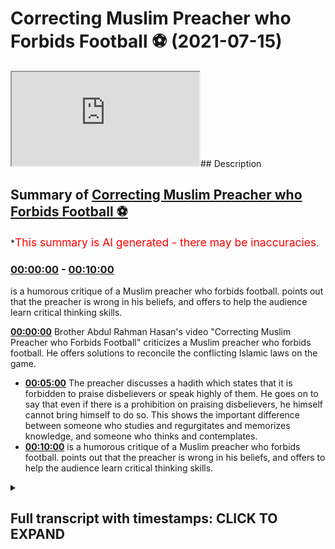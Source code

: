 # Correcting Muslim Preacher who Forbids Football ⚽️ (2021-07-15)

<iframe loading='lazy' src='https://www.youtube.com/embed/k6Vnz5r7fVQ'></iframe>## Description



## Summary of [Correcting Muslim Preacher who Forbids Football ⚽️](https://www.youtube.com/watch?v=k6Vnz5r7fVQ)


*<span style="color:red; font-size:125%">This summary is AI generated - there may be inaccuracies</span>.

### [00:00:00](https://www.youtube.com/watch?v=k6Vnz5r7fVQ&t=0) - [00:10:00](https://www.youtube.com/watch?v=k6Vnz5r7fVQ&t=600)

 is a humorous critique of a Muslim preacher who forbids football. points out that the preacher is wrong in his beliefs, and offers to help the audience learn critical thinking skills.

**[00:00:00](https://www.youtube.com/watch?v=k6Vnz5r7fVQ&t=0)** Brother Abdul Rahman Hasan's video "Correcting Muslim Preacher who Forbids Football" criticizes a Muslim preacher who forbids football. He offers solutions to reconcile the conflicting Islamic laws on the game.
* **[00:05:00](https://www.youtube.com/watch?v=k6Vnz5r7fVQ&t=300)** The preacher discusses a hadith which states that it is forbidden to praise disbelievers or speak highly of them. He goes on to say that even if there is a prohibition on praising disbelievers, he himself cannot bring himself to do so. This shows the important difference between someone who studies and regurgitates and memorizes knowledge, and someone who thinks and contemplates.
* **[00:10:00](https://www.youtube.com/watch?v=k6Vnz5r7fVQ&t=600)**  is a humorous critique of a Muslim preacher who forbids football. points out that the preacher is wrong in his beliefs, and offers to help the audience learn critical thinking skills.

<details><summary><h2>Full transcript with timestamps: CLICK TO EXPAND</h2></summary>

[0:00:04](https://youtu.be/k6Vnz5r7fVQ?t=4) i was recently made  
[0:00:06](https://youtu.be/k6Vnz5r7fVQ?t=6) aware of a video that brother abdul  
[0:00:08](https://youtu.be/k6Vnz5r7fVQ?t=8) rahman hassan had made  
[0:00:10](https://youtu.be/k6Vnz5r7fVQ?t=10) on the permissibility of football or  
[0:00:12](https://youtu.be/k6Vnz5r7fVQ?t=12) lack thereof  
[0:00:14](https://youtu.be/k6Vnz5r7fVQ?t=14) and this video i found it astounding  
[0:00:18](https://youtu.be/k6Vnz5r7fVQ?t=18) absolutely astounding  
[0:00:21](https://youtu.be/k6Vnz5r7fVQ?t=21) and i've just come to the conclusion  
[0:00:23](https://youtu.be/k6Vnz5r7fVQ?t=23) that there must be a deeper reason  
[0:00:26](https://youtu.be/k6Vnz5r7fVQ?t=26) why such conclusions are being met so  
[0:00:28](https://youtu.be/k6Vnz5r7fVQ?t=28) after i've  
[0:00:29](https://youtu.be/k6Vnz5r7fVQ?t=29) done the initial prognosis if you want  
[0:00:31](https://youtu.be/k6Vnz5r7fVQ?t=31) to call it that or diagnostic  
[0:00:34](https://youtu.be/k6Vnz5r7fVQ?t=34) and once we've quickly just ran through  
[0:00:37](https://youtu.be/k6Vnz5r7fVQ?t=37) some of the things that he said  
[0:00:39](https://youtu.be/k6Vnz5r7fVQ?t=39) um i'm going to offer some solutions  
[0:00:41](https://youtu.be/k6Vnz5r7fVQ?t=41) insha'allah okay i'm going to offer some  
[0:00:43](https://youtu.be/k6Vnz5r7fVQ?t=43) solutions  
[0:00:44](https://youtu.be/k6Vnz5r7fVQ?t=44) so the first thing he said was that the  
[0:00:47](https://youtu.be/k6Vnz5r7fVQ?t=47) reason why  
[0:00:48](https://youtu.be/k6Vnz5r7fVQ?t=48) football well well he was saying about  
[0:00:51](https://youtu.be/k6Vnz5r7fVQ?t=51) football that  
[0:00:53](https://youtu.be/k6Vnz5r7fVQ?t=53) it has in it allah  
[0:01:03](https://youtu.be/k6Vnz5r7fVQ?t=63) laws which are man-made laws against the  
[0:01:06](https://youtu.be/k6Vnz5r7fVQ?t=66) against against the laws  
[0:01:10](https://youtu.be/k6Vnz5r7fVQ?t=70) of islam let's take a look at this  
[0:01:13](https://youtu.be/k6Vnz5r7fVQ?t=73) astonishing and shocking  
[0:01:16](https://youtu.be/k6Vnz5r7fVQ?t=76) okay segment of him speaking  
[0:01:20](https://youtu.be/k6Vnz5r7fVQ?t=80) about this  
[0:01:35](https://youtu.be/k6Vnz5r7fVQ?t=95) [Music]  
[0:02:00](https://youtu.be/k6Vnz5r7fVQ?t=120) let's not take it to the because some of  
[0:02:03](https://youtu.be/k6Vnz5r7fVQ?t=123) its forms can be  
[0:02:04](https://youtu.be/k6Vnz5r7fVQ?t=124) some of his forms can be mentioned  
[0:02:21](https://youtu.be/k6Vnz5r7fVQ?t=141) okay we know in our legislation what we  
[0:02:23](https://youtu.be/k6Vnz5r7fVQ?t=143) have in our sharia we have  
[0:02:27](https://youtu.be/k6Vnz5r7fVQ?t=147) in our 50 books if you look at it when  
[0:02:29](https://youtu.be/k6Vnz5r7fVQ?t=149) the scholars speak about  
[0:02:31](https://youtu.be/k6Vnz5r7fVQ?t=151) they divide it into four or even if you  
[0:02:33](https://youtu.be/k6Vnz5r7fVQ?t=153) want say two let's make it four 4.  
[0:02:36](https://youtu.be/k6Vnz5r7fVQ?t=156) act of worship and by that  
[0:02:40](https://youtu.be/k6Vnz5r7fVQ?t=160) then we have uh illness  
[0:02:48](https://youtu.be/k6Vnz5r7fVQ?t=168) then you have an  
[0:02:51](https://youtu.be/k6Vnz5r7fVQ?t=171) ayat are crimes that are committed  
[0:02:54](https://youtu.be/k6Vnz5r7fVQ?t=174) and then which are capital punishments  
[0:02:56](https://youtu.be/k6Vnz5r7fVQ?t=176) okay i mean punishment for those  
[0:02:58](https://youtu.be/k6Vnz5r7fVQ?t=178) scholars that's what our our legal  
[0:03:01](https://youtu.be/k6Vnz5r7fVQ?t=181) islamic  
[0:03:02](https://youtu.be/k6Vnz5r7fVQ?t=182) legislation revolves around it talks  
[0:03:04](https://youtu.be/k6Vnz5r7fVQ?t=184) about after these are the things you  
[0:03:05](https://youtu.be/k6Vnz5r7fVQ?t=185) study  
[0:03:07](https://youtu.be/k6Vnz5r7fVQ?t=187) now football consists of  
[0:03:10](https://youtu.be/k6Vnz5r7fVQ?t=190) it's a game of coming into contact with  
[0:03:11](https://youtu.be/k6Vnz5r7fVQ?t=191) one another yeah  
[0:03:13](https://youtu.be/k6Vnz5r7fVQ?t=193) okay when a person attacks another  
[0:03:16](https://youtu.be/k6Vnz5r7fVQ?t=196) person and breaks a person's bones  
[0:03:18](https://youtu.be/k6Vnz5r7fVQ?t=198) or breaks a person's leg or a person  
[0:03:21](https://youtu.be/k6Vnz5r7fVQ?t=201) gets injured  
[0:03:22](https://youtu.be/k6Vnz5r7fVQ?t=202) or a person's puts a finger in a  
[0:03:23](https://youtu.be/k6Vnz5r7fVQ?t=203) person's eye do they go to the chapters  
[0:03:41](https://youtu.be/k6Vnz5r7fVQ?t=221) but in our religion we have it doesn't  
[0:03:42](https://youtu.be/k6Vnz5r7fVQ?t=222) matter whether it's a game or not islam  
[0:03:46](https://youtu.be/k6Vnz5r7fVQ?t=226) as you mentioned in the beginning islam  
[0:03:49](https://youtu.be/k6Vnz5r7fVQ?t=229) governs everything it conforms to  
[0:03:51](https://youtu.be/k6Vnz5r7fVQ?t=231) everything our religion enters  
[0:03:52](https://youtu.be/k6Vnz5r7fVQ?t=232) every minute thing you go to the toilet  
[0:03:54](https://youtu.be/k6Vnz5r7fVQ?t=234) you're told how to clean yourself  
[0:03:56](https://youtu.be/k6Vnz5r7fVQ?t=236) i'm absolutely astounded by that  
[0:04:02](https://youtu.be/k6Vnz5r7fVQ?t=242) because here the obviously the  
[0:04:03](https://youtu.be/k6Vnz5r7fVQ?t=243) assumption let's let's say why  
[0:04:05](https://youtu.be/k6Vnz5r7fVQ?t=245) is wrong okay the assumption is  
[0:04:09](https://youtu.be/k6Vnz5r7fVQ?t=249) that for example they're playing  
[0:04:10](https://youtu.be/k6Vnz5r7fVQ?t=250) football and  
[0:04:12](https://youtu.be/k6Vnz5r7fVQ?t=252) someone gets injured to the point where  
[0:04:14](https://youtu.be/k6Vnz5r7fVQ?t=254) one of the limbs gets amputated which  
[0:04:16](https://youtu.be/k6Vnz5r7fVQ?t=256) really happens  
[0:04:18](https://youtu.be/k6Vnz5r7fVQ?t=258) well okay their bones get broken which  
[0:04:20](https://youtu.be/k6Vnz5r7fVQ?t=260) sometimes does happen  
[0:04:21](https://youtu.be/k6Vnz5r7fVQ?t=261) right that the punishment  
[0:04:25](https://youtu.be/k6Vnz5r7fVQ?t=265) is going to be automatic removal of the  
[0:04:27](https://youtu.be/k6Vnz5r7fVQ?t=267) game red card or whatever it is  
[0:04:30](https://youtu.be/k6Vnz5r7fVQ?t=270) and he says that this goes against the  
[0:04:31](https://youtu.be/k6Vnz5r7fVQ?t=271) islamic laws  
[0:04:33](https://youtu.be/k6Vnz5r7fVQ?t=273) which indicate that you know whatever is  
[0:04:35](https://youtu.be/k6Vnz5r7fVQ?t=275) have to be given basically  
[0:04:37](https://youtu.be/k6Vnz5r7fVQ?t=277) which you can see in the kotabuf in the  
[0:04:39](https://youtu.be/k6Vnz5r7fVQ?t=279) blab of ginayet  
[0:04:42](https://youtu.be/k6Vnz5r7fVQ?t=282) how pathetic sorry how is that a  
[0:04:46](https://youtu.be/k6Vnz5r7fVQ?t=286) contradiction  
[0:04:47](https://youtu.be/k6Vnz5r7fVQ?t=287) when if it's an islamic state the the  
[0:04:50](https://youtu.be/k6Vnz5r7fVQ?t=290) person the claimant can actually still  
[0:04:52](https://youtu.be/k6Vnz5r7fVQ?t=292) make the claim  
[0:04:53](https://youtu.be/k6Vnz5r7fVQ?t=293) and he'll have video evidence to suggest  
[0:04:56](https://youtu.be/k6Vnz5r7fVQ?t=296) that the person actually hurt them  
[0:04:58](https://youtu.be/k6Vnz5r7fVQ?t=298) if anything football if it's being  
[0:05:00](https://youtu.be/k6Vnz5r7fVQ?t=300) recorded  
[0:05:01](https://youtu.be/k6Vnz5r7fVQ?t=301) will help the retribution of justice if  
[0:05:04](https://youtu.be/k6Vnz5r7fVQ?t=304) that particular court decides to take  
[0:05:05](https://youtu.be/k6Vnz5r7fVQ?t=305) videographic evidence  
[0:05:07](https://youtu.be/k6Vnz5r7fVQ?t=307) i don't see how there is a mukhalik  
[0:05:11](https://youtu.be/k6Vnz5r7fVQ?t=311) and why is it assumed that a referee  
[0:05:14](https://youtu.be/k6Vnz5r7fVQ?t=314) should have  
[0:05:16](https://youtu.be/k6Vnz5r7fVQ?t=316) i think about this for a second why  
[0:05:17](https://youtu.be/k6Vnz5r7fVQ?t=317) should the referee have  
[0:05:19](https://youtu.be/k6Vnz5r7fVQ?t=319) the powers to do  
[0:05:23](https://youtu.be/k6Vnz5r7fVQ?t=323) or punishments or tajirat whatever maybe  
[0:05:27](https://youtu.be/k6Vnz5r7fVQ?t=327) just think before you speak just  
[0:05:30](https://youtu.be/k6Vnz5r7fVQ?t=330) think this is absolutely diabolical  
[0:05:36](https://youtu.be/k6Vnz5r7fVQ?t=336) this is absolutely different  
[0:05:40](https://youtu.be/k6Vnz5r7fVQ?t=340) well he talks about not getting along  
[0:05:41](https://youtu.be/k6Vnz5r7fVQ?t=341) with or not  
[0:05:43](https://youtu.be/k6Vnz5r7fVQ?t=343) loving not being able to love a people  
[0:05:45](https://youtu.be/k6Vnz5r7fVQ?t=345) of different faiths  
[0:05:46](https://youtu.be/k6Vnz5r7fVQ?t=346) and religion let's take a look at what  
[0:05:48](https://youtu.be/k6Vnz5r7fVQ?t=348) he has to say  
[0:05:50](https://youtu.be/k6Vnz5r7fVQ?t=350) the middle like who's offside without  
[0:05:52](https://youtu.be/k6Vnz5r7fVQ?t=352) any penalty where it's shot from all of  
[0:05:54](https://youtu.be/k6Vnz5r7fVQ?t=354) these are  
[0:05:55](https://youtu.be/k6Vnz5r7fVQ?t=355) administrative this is fine we're  
[0:05:57](https://youtu.be/k6Vnz5r7fVQ?t=357) talking about  
[0:06:00](https://youtu.be/k6Vnz5r7fVQ?t=360) the goal against the laws of allah which  
[0:06:03](https://youtu.be/k6Vnz5r7fVQ?t=363) the football players are forced to  
[0:06:04](https://youtu.be/k6Vnz5r7fVQ?t=364) follow  
[0:06:04](https://youtu.be/k6Vnz5r7fVQ?t=364) for example some of them and i'm going  
[0:06:06](https://youtu.be/k6Vnz5r7fVQ?t=366) to expand on some of them for example  
[0:06:08](https://youtu.be/k6Vnz5r7fVQ?t=368) some of the laws that yami that they go  
[0:06:10](https://youtu.be/k6Vnz5r7fVQ?t=370) into  
[0:06:11](https://youtu.be/k6Vnz5r7fVQ?t=371) is um  
[0:06:15](https://youtu.be/k6Vnz5r7fVQ?t=375) the player is made to love his football  
[0:06:17](https://youtu.be/k6Vnz5r7fVQ?t=377) player team member  
[0:06:18](https://youtu.be/k6Vnz5r7fVQ?t=378) even if he's of different religion  
[0:06:21](https://youtu.be/k6Vnz5r7fVQ?t=381) this doesn't have to question how are  
[0:06:23](https://youtu.be/k6Vnz5r7fVQ?t=383) you playing with you how are you playing  
[0:06:25](https://youtu.be/k6Vnz5r7fVQ?t=385) just like your colleague you're at work  
[0:06:26](https://youtu.be/k6Vnz5r7fVQ?t=386) you've got a non-muslim colleague  
[0:06:27](https://youtu.be/k6Vnz5r7fVQ?t=387) doesn't have to love you work together  
[0:06:28](https://youtu.be/k6Vnz5r7fVQ?t=388) of course you're working it's a job for  
[0:06:29](https://youtu.be/k6Vnz5r7fVQ?t=389) them  
[0:06:30](https://youtu.be/k6Vnz5r7fVQ?t=390) they've some of them even come out  
[0:06:31](https://youtu.be/k6Vnz5r7fVQ?t=391) saying we don't get along with the job  
[0:06:32](https://youtu.be/k6Vnz5r7fVQ?t=392) years later had  
[0:06:34](https://youtu.be/k6Vnz5r7fVQ?t=394) big rifts you didn't raise these two  
[0:06:35](https://youtu.be/k6Vnz5r7fVQ?t=395) guys okay i'm really agreeing with you  
[0:06:36](https://youtu.be/k6Vnz5r7fVQ?t=396) two or three people he might not get  
[0:06:38](https://youtu.be/k6Vnz5r7fVQ?t=398) along with no problem  
[0:06:39](https://youtu.be/k6Vnz5r7fVQ?t=399) but he can't get along with the entire  
[0:06:40](https://youtu.be/k6Vnz5r7fVQ?t=400) team members  
[0:06:42](https://youtu.be/k6Vnz5r7fVQ?t=402) what you've mentioned no different to me  
[0:06:43](https://youtu.be/k6Vnz5r7fVQ?t=403) in my corporate job in my company  
[0:06:45](https://youtu.be/k6Vnz5r7fVQ?t=405) i've got non-muslims i have to work with  
[0:06:47](https://youtu.be/k6Vnz5r7fVQ?t=407) them i'm like some of them i don't know  
[0:06:48](https://youtu.be/k6Vnz5r7fVQ?t=408) it's not a lot you can come into your  
[0:06:50](https://youtu.be/k6Vnz5r7fVQ?t=410) work and do your work and leave  
[0:06:52](https://youtu.be/k6Vnz5r7fVQ?t=412) it's got nothing to do you know i never  
[0:06:53](https://youtu.be/k6Vnz5r7fVQ?t=413) know you for your tea your team members  
[0:06:55](https://youtu.be/k6Vnz5r7fVQ?t=415) and your people you're working with here  
[0:06:56](https://youtu.be/k6Vnz5r7fVQ?t=416) it's a team thing  
[0:06:57](https://youtu.be/k6Vnz5r7fVQ?t=417) i need to know who the striker is i the  
[0:06:59](https://youtu.be/k6Vnz5r7fVQ?t=419) goalkeeper needs to know the  
[0:07:02](https://youtu.be/k6Vnz5r7fVQ?t=422) you have to be no i don't agree with  
[0:07:04](https://youtu.be/k6Vnz5r7fVQ?t=424) this point you're part of a  
[0:07:05](https://youtu.be/k6Vnz5r7fVQ?t=425) happens when a muslim marries a  
[0:07:07](https://youtu.be/k6Vnz5r7fVQ?t=427) christian or a jew  
[0:07:11](https://youtu.be/k6Vnz5r7fVQ?t=431) what happened with the prophet muhammad  
[0:07:26](https://youtu.be/k6Vnz5r7fVQ?t=446) that's not relating to the religion  
[0:07:28](https://youtu.be/k6Vnz5r7fVQ?t=448) natural love between  
[0:07:30](https://youtu.be/k6Vnz5r7fVQ?t=450) people from different faiths is haram  
[0:07:33](https://youtu.be/k6Vnz5r7fVQ?t=453) then the prophet fell into haram we will  
[0:07:36](https://youtu.be/k6Vnz5r7fVQ?t=456) see  
[0:07:37](https://youtu.be/k6Vnz5r7fVQ?t=457) how your methodologies and how your  
[0:07:39](https://youtu.be/k6Vnz5r7fVQ?t=459) statements  
[0:07:40](https://youtu.be/k6Vnz5r7fVQ?t=460) are so totally against the sun and the  
[0:07:43](https://youtu.be/k6Vnz5r7fVQ?t=463) quran  
[0:07:44](https://youtu.be/k6Vnz5r7fVQ?t=464) that i'm shocked with all due respect  
[0:07:48](https://youtu.be/k6Vnz5r7fVQ?t=468) that you had the absolute audacity to  
[0:07:51](https://youtu.be/k6Vnz5r7fVQ?t=471) come out and speak in the manner that  
[0:07:53](https://youtu.be/k6Vnz5r7fVQ?t=473) you have  
[0:07:54](https://youtu.be/k6Vnz5r7fVQ?t=474) on a topic like this  
[0:08:00](https://youtu.be/k6Vnz5r7fVQ?t=480) that you may say about allah which you  
[0:08:01](https://youtu.be/k6Vnz5r7fVQ?t=481) don't even know  
[0:08:03](https://youtu.be/k6Vnz5r7fVQ?t=483) what and i'm shocked that someone who's  
[0:08:06](https://youtu.be/k6Vnz5r7fVQ?t=486) spent so much time  
[0:08:08](https://youtu.be/k6Vnz5r7fVQ?t=488) i'm actually i can't hold it in and i'm  
[0:08:10](https://youtu.be/k6Vnz5r7fVQ?t=490) not going to lie to anyone here  
[0:08:11](https://youtu.be/k6Vnz5r7fVQ?t=491) i don't back back this man behind his  
[0:08:13](https://youtu.be/k6Vnz5r7fVQ?t=493) back i'm gonna tell you guys  
[0:08:15](https://youtu.be/k6Vnz5r7fVQ?t=495) exactly what i think this shows with all  
[0:08:18](https://youtu.be/k6Vnz5r7fVQ?t=498) due respect  
[0:08:19](https://youtu.be/k6Vnz5r7fVQ?t=499) the difference the important difference  
[0:08:20](https://youtu.be/k6Vnz5r7fVQ?t=500) between someone who studies  
[0:08:23](https://youtu.be/k6Vnz5r7fVQ?t=503) and regurgitates and memorizes knowledge  
[0:08:25](https://youtu.be/k6Vnz5r7fVQ?t=505) and someone who thinks and contemplates  
[0:08:27](https://youtu.be/k6Vnz5r7fVQ?t=507) there's no better kind of example we can  
[0:08:29](https://youtu.be/k6Vnz5r7fVQ?t=509) get for this  
[0:08:30](https://youtu.be/k6Vnz5r7fVQ?t=510) how can you come to these conclusions  
[0:08:36](https://youtu.be/k6Vnz5r7fVQ?t=516) how can you praising disbelievers  
[0:08:40](https://youtu.be/k6Vnz5r7fVQ?t=520) and he is indicating that  
[0:08:44](https://youtu.be/k6Vnz5r7fVQ?t=524) well look he's not saying i'm not going  
[0:08:45](https://youtu.be/k6Vnz5r7fVQ?t=525) to go into the permissibility of it or  
[0:08:47](https://youtu.be/k6Vnz5r7fVQ?t=527) lack thereof  
[0:08:49](https://youtu.be/k6Vnz5r7fVQ?t=529) he says what i am going to say is i  
[0:08:52](https://youtu.be/k6Vnz5r7fVQ?t=532) can't see how someone can bring  
[0:08:53](https://youtu.be/k6Vnz5r7fVQ?t=533) themselves  
[0:08:54](https://youtu.be/k6Vnz5r7fVQ?t=534) to praise someone who basically is a  
[0:08:56](https://youtu.be/k6Vnz5r7fVQ?t=536) disbeliever and he  
[0:08:57](https://youtu.be/k6Vnz5r7fVQ?t=537) he mentions a few traits so let's see  
[0:08:59](https://youtu.be/k6Vnz5r7fVQ?t=539) what he says on this matter  
[0:09:01](https://youtu.be/k6Vnz5r7fVQ?t=541) and come back that's something for the  
[0:09:04](https://youtu.be/k6Vnz5r7fVQ?t=544) women  
[0:09:05](https://youtu.be/k6Vnz5r7fVQ?t=545) men i'm imitating the women in this  
[0:09:06](https://youtu.be/k6Vnz5r7fVQ?t=546) writer  
[0:09:10](https://youtu.be/k6Vnz5r7fVQ?t=550) i'm sorry to go back to something we  
[0:09:11](https://youtu.be/k6Vnz5r7fVQ?t=551) were discussing earlier you mentioned  
[0:09:12](https://youtu.be/k6Vnz5r7fVQ?t=552) the hadith to me yesterday which i  
[0:09:14](https://youtu.be/k6Vnz5r7fVQ?t=554) i'd like to bring forward in sha allah  
[0:09:16](https://youtu.be/k6Vnz5r7fVQ?t=556) we're talking about the way  
[0:09:17](https://youtu.be/k6Vnz5r7fVQ?t=557) not we look up to or some of the muslims  
[0:09:19](https://youtu.be/k6Vnz5r7fVQ?t=559) look up to  
[0:09:20](https://youtu.be/k6Vnz5r7fVQ?t=560) non-muslim footballers and things like  
[0:09:22](https://youtu.be/k6Vnz5r7fVQ?t=562) that are you allowed to praise and  
[0:09:24](https://youtu.be/k6Vnz5r7fVQ?t=564) almost say he's so good at football  
[0:09:27](https://youtu.be/k6Vnz5r7fVQ?t=567) discussion back and forth  
[0:09:34](https://youtu.be/k6Vnz5r7fVQ?t=574) don't say  
[0:09:42](https://youtu.be/k6Vnz5r7fVQ?t=582) you're not allowed to praise him and  
[0:09:44](https://youtu.be/k6Vnz5r7fVQ?t=584) speak highly of him so if the hadith  
[0:09:49](https://youtu.be/k6Vnz5r7fVQ?t=589) there's is lot of back and forth to it  
[0:09:50](https://youtu.be/k6Vnz5r7fVQ?t=590) but the point is the point is  
[0:09:52](https://youtu.be/k6Vnz5r7fVQ?t=592) i don't want to fall i don't want to  
[0:09:53](https://youtu.be/k6Vnz5r7fVQ?t=593) press my arsenal on that  
[0:09:55](https://youtu.be/k6Vnz5r7fVQ?t=595) i'm saying even if there was a  
[0:09:58](https://youtu.be/k6Vnz5r7fVQ?t=598) prohibition on this issue i can't  
[0:09:59](https://youtu.be/k6Vnz5r7fVQ?t=599) someone who said allah hasn't got a  
[0:10:01](https://youtu.be/k6Vnz5r7fVQ?t=601) child  
[0:10:02](https://youtu.be/k6Vnz5r7fVQ?t=602) allah has a child sorry someone who  
[0:10:04](https://youtu.be/k6Vnz5r7fVQ?t=604) doesn't believe in allah's existence  
[0:10:05](https://youtu.be/k6Vnz5r7fVQ?t=605) somebody who doesn't even worship allah  
[0:10:07](https://youtu.be/k6Vnz5r7fVQ?t=607) who disobeys allah after he created him  
[0:10:09](https://youtu.be/k6Vnz5r7fVQ?t=609) aborts  
[0:10:10](https://youtu.be/k6Vnz5r7fVQ?t=610) into this world i honestly can't speak  
[0:10:12](https://youtu.be/k6Vnz5r7fVQ?t=612) greatly and highly and glorify him like  
[0:10:14](https://youtu.be/k6Vnz5r7fVQ?t=614) that i can't  
[0:10:15](https://youtu.be/k6Vnz5r7fVQ?t=615) my heart won't allow me if someone says  
[0:10:16](https://youtu.be/k6Vnz5r7fVQ?t=616) insult with your mother you're a mother  
[0:10:18](https://youtu.be/k6Vnz5r7fVQ?t=618) you wouldn't  
[0:10:18](https://youtu.be/k6Vnz5r7fVQ?t=618) you wouldn't even dismiss your mother's  
[0:10:20](https://youtu.be/k6Vnz5r7fVQ?t=620) value yeah or you would you wouldn't you  
[0:10:22](https://youtu.be/k6Vnz5r7fVQ?t=622) wouldn't like him in any way shape or  
[0:10:23](https://youtu.be/k6Vnz5r7fVQ?t=623) form  
[0:10:23](https://youtu.be/k6Vnz5r7fVQ?t=623) you have enmity towards him what about  
[0:10:25](https://youtu.be/k6Vnz5r7fVQ?t=625) allah i know you're saying this guy's  
[0:10:26](https://youtu.be/k6Vnz5r7fVQ?t=626) such a good player i want to watch him i  
[0:10:28](https://youtu.be/k6Vnz5r7fVQ?t=628) like the way he plays  
[0:10:30](https://youtu.be/k6Vnz5r7fVQ?t=630) also the concept  
[0:10:44](https://youtu.be/k6Vnz5r7fVQ?t=644) now this is absolutely diabolical  
[0:10:48](https://youtu.be/k6Vnz5r7fVQ?t=648) and this is muhalfali sunnah he is  
[0:10:50](https://youtu.be/k6Vnz5r7fVQ?t=650) mentioning a hadith which he says oh the  
[0:10:52](https://youtu.be/k6Vnz5r7fVQ?t=652) authenticity of it is  
[0:10:54](https://youtu.be/k6Vnz5r7fVQ?t=654) we don't know whether it's strong or  
[0:10:55](https://youtu.be/k6Vnz5r7fVQ?t=655) weak well let me give you three hadith  
[0:10:58](https://youtu.be/k6Vnz5r7fVQ?t=658) which we know  
[0:10:58](https://youtu.be/k6Vnz5r7fVQ?t=658) the authenticity is strong number one  
[0:11:03](https://youtu.be/k6Vnz5r7fVQ?t=663) ibnadi who the prophet muhammad  
[0:11:07](https://youtu.be/k6Vnz5r7fVQ?t=667) explicitly absolutely explicitly said  
[0:11:11](https://youtu.be/k6Vnz5r7fVQ?t=671) had he been alive i would have had i  
[0:11:14](https://youtu.be/k6Vnz5r7fVQ?t=674) would have forgiven this i would have  
[0:11:15](https://youtu.be/k6Vnz5r7fVQ?t=675) asked allah to forgive these people  
[0:11:18](https://youtu.be/k6Vnz5r7fVQ?t=678) so this is a kind of praise but he might  
[0:11:20](https://youtu.be/k6Vnz5r7fVQ?t=680) say no you must you know  
[0:11:23](https://youtu.be/k6Vnz5r7fVQ?t=683) you guys mention the philosophers why  
[0:11:25](https://youtu.be/k6Vnz5r7fVQ?t=685) you mention the philosophers when you  
[0:11:26](https://youtu.be/k6Vnz5r7fVQ?t=686) have quran sunnah  
[0:11:28](https://youtu.be/k6Vnz5r7fVQ?t=688) why are you mentioning the you know the  
[0:11:30](https://youtu.be/k6Vnz5r7fVQ?t=690) thinkers and so  
[0:11:32](https://youtu.be/k6Vnz5r7fVQ?t=692) why are you mentioning aristotle why  
[0:11:35](https://youtu.be/k6Vnz5r7fVQ?t=695) mentioning plato  
[0:11:37](https://youtu.be/k6Vnz5r7fVQ?t=697) well i want to tell you something today  
[0:11:38](https://youtu.be/k6Vnz5r7fVQ?t=698) that maybe you did not know  
[0:11:42](https://youtu.be/k6Vnz5r7fVQ?t=702) that the prophet muhammed he mentioned a  
[0:11:45](https://youtu.be/k6Vnz5r7fVQ?t=705) bait  
[0:11:45](https://youtu.be/k6Vnz5r7fVQ?t=705) of shar he mentioned the line of shah  
[0:11:48](https://youtu.be/k6Vnz5r7fVQ?t=708) from a man called  
[0:11:51](https://youtu.be/k6Vnz5r7fVQ?t=711) who was a non-believer before the time  
[0:11:53](https://youtu.be/k6Vnz5r7fVQ?t=713) of islam and he mentioned  
[0:12:00](https://youtu.be/k6Vnz5r7fVQ?t=720) or something to this effect that  
[0:12:03](https://youtu.be/k6Vnz5r7fVQ?t=723) whatever is aside allah is in vain  
[0:12:06](https://youtu.be/k6Vnz5r7fVQ?t=726) and that the prophet muhammed  
[0:12:12](https://youtu.be/k6Vnz5r7fVQ?t=732) this is the truest thing a prophet a  
[0:12:15](https://youtu.be/k6Vnz5r7fVQ?t=735) poet has said  
[0:12:17](https://youtu.be/k6Vnz5r7fVQ?t=737) why am i even mention it if there's no  
[0:12:21](https://youtu.be/k6Vnz5r7fVQ?t=741) utility value and so doing  
[0:12:25](https://youtu.be/k6Vnz5r7fVQ?t=745) why even mention us  
[0:12:31](https://youtu.be/k6Vnz5r7fVQ?t=751) he praised the romans he said that the  
[0:12:33](https://youtu.be/k6Vnz5r7fVQ?t=753) quickest to recover he actually  
[0:12:34](https://youtu.be/k6Vnz5r7fVQ?t=754) mentioned so many characteristics  
[0:12:36](https://youtu.be/k6Vnz5r7fVQ?t=756) he said that the quickest to recover  
[0:12:38](https://youtu.be/k6Vnz5r7fVQ?t=758) after a defeat  
[0:12:40](https://youtu.be/k6Vnz5r7fVQ?t=760) one of the things that he mentioned of  
[0:12:41](https://youtu.be/k6Vnz5r7fVQ?t=761) many things so you can't bring yourself  
[0:12:43](https://youtu.be/k6Vnz5r7fVQ?t=763) to praise disbelievers  
[0:12:44](https://youtu.be/k6Vnz5r7fVQ?t=764) but the prophet muhammad  
[0:12:48](https://youtu.be/k6Vnz5r7fVQ?t=768) could either you are better than them or  
[0:12:51](https://youtu.be/k6Vnz5r7fVQ?t=771) you don't understand  
[0:12:52](https://youtu.be/k6Vnz5r7fVQ?t=772) them and you don't understand the  
[0:12:53](https://youtu.be/k6Vnz5r7fVQ?t=773) religion fully and this is why i  
[0:12:55](https://youtu.be/k6Vnz5r7fVQ?t=775) want to offer my services i don't want  
[0:12:57](https://youtu.be/k6Vnz5r7fVQ?t=777) to just tell you i don't mean this to  
[0:12:58](https://youtu.be/k6Vnz5r7fVQ?t=778) allah who are not trying to arrogate to  
[0:13:00](https://youtu.be/k6Vnz5r7fVQ?t=780) you  
[0:13:00](https://youtu.be/k6Vnz5r7fVQ?t=780) i just don't want to backfire you i want  
[0:13:02](https://youtu.be/k6Vnz5r7fVQ?t=782) to say this so everyone can hear it and  
[0:13:04](https://youtu.be/k6Vnz5r7fVQ?t=784) i want to say to friends and family oh  
[0:13:06](https://youtu.be/k6Vnz5r7fVQ?t=786) look at this guy he doesn't know this  
[0:13:07](https://youtu.be/k6Vnz5r7fVQ?t=787) and doesn't know that  
[0:13:08](https://youtu.be/k6Vnz5r7fVQ?t=788) i'm making fun of you behind your back  
[0:13:10](https://youtu.be/k6Vnz5r7fVQ?t=790) i'd rather you see this and make it  
[0:13:12](https://youtu.be/k6Vnz5r7fVQ?t=792) public  
[0:13:13](https://youtu.be/k6Vnz5r7fVQ?t=793) but i do want to offer my services yeah  
[0:13:15](https://youtu.be/k6Vnz5r7fVQ?t=795) i think that was due is like a crash  
[0:13:17](https://youtu.be/k6Vnz5r7fVQ?t=797) course in critical thinking and  
[0:13:20](https://youtu.be/k6Vnz5r7fVQ?t=800) i think that if we humble each other  
[0:13:22](https://youtu.be/k6Vnz5r7fVQ?t=802) ourselves to each other  
[0:13:24](https://youtu.be/k6Vnz5r7fVQ?t=804) maybe we can teach each other certain  
[0:13:26](https://youtu.be/k6Vnz5r7fVQ?t=806) things  
[0:13:31](https://youtu.be/k6Vnz5r7fVQ?t=811) the two kinds of people don't learn the  
[0:13:33](https://youtu.be/k6Vnz5r7fVQ?t=813) knowledge shy person and an arrogant  
[0:13:35](https://youtu.be/k6Vnz5r7fVQ?t=815) person  
[0:13:36](https://youtu.be/k6Vnz5r7fVQ?t=816) i would say please take my offer up we  
[0:13:38](https://youtu.be/k6Vnz5r7fVQ?t=818) work closely with you  
[0:13:40](https://youtu.be/k6Vnz5r7fVQ?t=820) okay to try and develop critical  
[0:13:42](https://youtu.be/k6Vnz5r7fVQ?t=822) reasoning skills  
[0:13:43](https://youtu.be/k6Vnz5r7fVQ?t=823) and hopefully you can start applying  
[0:13:45](https://youtu.be/k6Vnz5r7fVQ?t=825) those  
[0:13:47](https://youtu.be/k6Vnz5r7fVQ?t=827) any photos  
</details>
